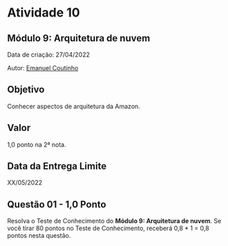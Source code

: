 # Atividade 10

## Módulo 9: Arquitetura de nuvem

Data de criação: 27/04/2022

Autor: [Emanuel Coutinho](https://github.com/emanuelcoutinho)

## Objetivo
Conhecer aspectos de arquitetura da Amazon.

## Valor
1,0 ponto na 2ª nota.

## Data da Entrega Limite
XX/05/2022

## Questão 01 - 1,0 Ponto
Resolva o Teste de Conhecimento do **Módulo 9: Arquitetura de nuvem**. Se você tirar 80 pontos no Teste de Conhecimento, receberá 0,8 * 1 = 0,8 pontos nesta questão.

